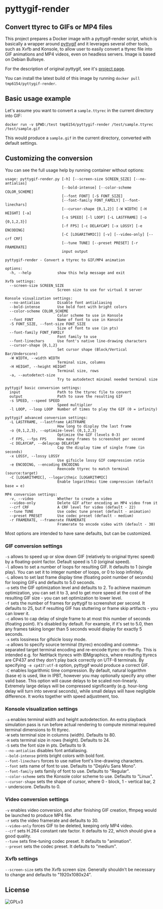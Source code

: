 # pyttygif-render

## Convert ttyrec to GIFs or MP4 files

This project prepares a Docker image with a pyttygif-render script, which is basically a wrapper around [pyttygif](https://github.com/tmp6154/pyttygif) and it leverages several other tools, such as Xvfb and Konsole, to allow user to easily convert a ttyrec file into GIF animations and MP4 videos, even on headless servers. Image is based on Debian Bullseye.

For the description of original pyttygif, see it's [project page](https://github.com/tmp6154/pyttygif).

You can install the latest build of this image by running `docker pull tmp6154/pyttygif-render`.

## Basic usage example

Let's assume you want to convert a `sample.ttyrec` in the current directory into GIF:

    docker run -v $PWD:/test tmp6154/pyttygif-render /test/sample.ttyrec /test/sample.gif

This would produce a `sample.gif` in the current directory, converted with default settings.

## Customizing the conversion

You can see the full usage help by running container without options:


    usage: pyttygif-render.py [-h] [--screen-size SCREEN_SIZE] [--no-antialias]
                              [--bold-intense] [--color-scheme COLOR_SCHEME]
                              [--font FONT] [-S FONT_SIZE]
                              [--font-family FONT_FAMILY] [--font-linechars]
                              [--cursor-shape {0,1,2}] [-W WIDTH] [-H HEIGHT] [-a]
                              [-s SPEED] [-l LOOP] [-L LASTFRAME] [-o {0,1,2,3}]
                              [-f FPS] [-c DELAYCAP] [-x LOSSY] [-e ENCODING]
                              [-C [LOGARITHMIC]] [-v] [--video-only] [--crf CRF]
                              [--tune TUNE] [--preset PRESET] [-r FRAMERATE]
                              input output
    
    pyttygif-render - Convert a ttyrec to GIF/MP4 animation
    
    options:
      -h, --help            show this help message and exit
    
    Xvfb settings:
      --screen-size SCREEN_SIZE
                            Screen size to use for virtual X server
    
    Konsole visualization settings:
      --no-antialias        Disable font antialiasing
      --bold-intense        Use bold font with bright colors
      --color-scheme COLOR_SCHEME
                            Color scheme to use in Konsole
      --font FONT           Name of font to use in Konsole
      -S FONT_SIZE, --font-size FONT_SIZE
                            Size of font to use (in pts)
      --font-family FONT_FAMILY
                            Font family to use
      --font-linechars      Use font's native line-drawing characters
      --cursor-shape {0,1,2}
                            Set cursor shape (Block/Vertical Bar/Underscore)
      -W WIDTH, --width WIDTH
                            Terminal size, columns
      -H HEIGHT, --height HEIGHT
                            Terminal size, rows
      -a, --autodetect-size
                            Try to autodetect minimal needed terminal size
    
    pyttygif basic conversion settings:
      input                 Path to the ttyrec file to convert
      output                Path to save the resulting GIF
      -s SPEED, --speed SPEED
                            Speed multiplier
      -l LOOP, --loop LOOP  Number of times to play the GIF (0 = infinity)
    
    pyttygif advanced conversion settings:
      -L LASTFRAME, --lastframe LASTFRAME
                            How long to display the last frame
      -o {0,1,2,3}, --optimize-level {0,1,2,3}
                            Optimize the GIF (levels 0-3)
      -f FPS, --fps FPS     How many frames to screenshot per second
      -c DELAYCAP, --delaycap DELAYCAP
                            Cap the display time of single frame (in seconds)
      -x LOSSY, --lossy LOSSY
                            Use gifsicle lossy GIF compression ratio
      -e ENCODING, --encoding ENCODING
                            Reencode ttyrec to match terminal (source:target)
      -C [LOGARITHMIC], --logarithmic [LOGARITHMIC]
                            Enable logarithmic time compression (default base = e)
    
    MP4 conversion settings:
      -v, --video           Whether to create a video
      --video-only          Delete GIF after encoding an MP4 video from it
      --crf CRF             A CRF level for video (default - 22)
      --tune TUNE           Use codec tune preset (default - animation)
      --preset PRESET       Use codec preset (default - medium)
      -r FRAMERATE, --framerate FRAMERATE
                            Framerate to encode video with (default - 30)

Most options are intended to have sane defaults, but can be customized.

### GIF conversion settings

`-s` allows to speed up or slow down GIF (relatively to original ttyrec speed) by a floating-point factor. Default speed is 1.0 (original speed).  
`-l` allows to set a number of loops for resulting GIF. It defaults to 1 (single play). You can set it to integer number of loops, or 0 to loop infinitely.  
`-L` allows to set last frame display time (floating point number of seconds) for looping GIFs and defaults to 5.0 seconds.  
`-o` sets the GIF optimization level and defaults to 2. To achieve maximum optimization, you can set it to 3, and to get more speed at the cost of the resulting GIF size - you can set optimization to lower level.  
`-f` sets the number of frames for pyttygif to screenshot per second. It defaults to 25, but if resulting GIF has stuttering or frame skip artifacts - you can lower it.  
`-c` allows to cap delay of single frame to at most this number of seconds (floating point). It's disabled by default. For example, if it's set to 5.0, then any frames taking longer than 5 seconds would display for exactly 5 seconds.  
`-x` sets lossiness for gifsicle lossy mode.  
`-e` allows to specify source terminal (ttyrec) encoding and comma-separated target terminal encoding and re-encode ttyrec on-the-fly. This is intended e.g. for NetHack ttyrecs with IBMgraphics, where resulting ttyrecs are CP437 and they don't play back correctly on UTF-8 terminals. By specifying `-e cp437:utf-8` option, pyttygif would produce a correct GIF.  
`-C` enables logarithmic time compression. By default, natural logarithm (base e) is used, like in IPBT, however you may optionally specify any other valid base. This option will cause delays to be scaled non-linearly. Extremely large delays will be compressed significantly (e.g. hour-long delay will turn into several seconds), while small delays will have negligible difference. It works together with speed adjustment, too.

### Konsole visualization settings

`-a` enables terminal width and height autodetection. An extra playback simulation pass is run before actual rendering to compute minimal required terminal dimensions to fit ttyrec.  
`-W` sets terminal size in columns (width). Defaults to 80.  
`-H` sets terminal size in rows (height). Defaults to 24.  
`-S` sets the font size in pts. Defaults to 9.  
`--no-antialias` disables font antialiasing.  
`--bold-intense` prints bright colors with bold font.  
`--font-linechars` forces to use native font's line-drawing characters.  
`--font` sets name of font to use. Defaults to "DejaVu Sans Mono".  
`--font-family` sets family of font to use. Defaults to "Regular".  
`--color-scheme` sets the Konsole color scheme to use. Defaults to "Linux".  
`--cursor-shape` sets the shape of cursor, where 0 - block, 1 - vertical bar, 2 - underscore. Defaults to 0.  

### Video conversion settings

`-v` enables video conversion, and after finishing GIF creation, ffmpeg would be launched to produce MP4 file.  
`-r` sets the video framerate and defaults to 30.  
`--video-only` forces GIF to be deleted, keeping only MP4 video.  
`--crf` sets H.264 constant rate factor. It defaults to 22, which should give a good quality.  
`--tune` sets fine-tuning codec preset. It defaults to "animation".  
`--preset` sets the codec preset. It defaults to "medium".  

### Xvfb settings

`--screen-size` sets the Xvfb screen size. Generally shouldn't be necessary to change and defaults to "1920x1080x24".  

## License

![GPLv3](https://github.com/tmp6154/pyttygif/blob/master/img/gplv3.png?raw=true "GPLv3")
